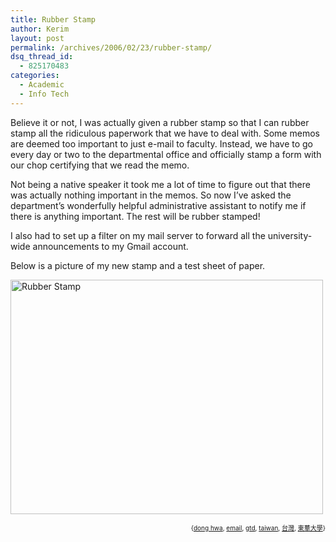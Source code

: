 ```yaml
---
title: Rubber Stamp
author: Kerim
layout: post
permalink: /archives/2006/02/23/rubber-stamp/
dsq_thread_id:
  - 825170483
categories:
  - Academic
  - Info Tech
---
```

Believe it or not, I was actually given a rubber stamp so that I can rubber stamp all the ridiculous paperwork that we have to deal with. Some memos are deemed too important to just e-mail to faculty. Instead, we have to go every day or two to the departmental office and officially stamp a form with our chop certifying that we read the memo.

Not being a native speaker it took me a lot of time to figure out that there was actually nothing important in the memos. So now I&#8217;ve asked the department&#8217;s wonderfully helpful administrative assistant to notify me if there is anything important. The rest will be rubber stamped!

I also had to set up a filter on my mail server to forward all the university-wide announcements to my Gmail account.

Below is a picture of my new stamp and a test sheet of paper.

<a href="http://www.flickr.com/photos/kerim/103442655/" onclick="_gaq.push(['_trackEvent', 'outbound-article', 'http://www.flickr.com/photos/kerim/103442655/', '']);"  title="Rubber Stamp"><img src="http://static.flickr.com/25/103442655_972fd0e776.jpg" width="500" height="375" alt="Rubber Stamp" /></a>  
<!-- technorati tags start -->

<div style="text-align:right;">
  <span style="font-size:x-small;">{<a href="http://www.technorati.com/tag/dong hwa" onclick="_gaq.push(['_trackEvent', 'outbound-article', 'http://www.technorati.com/tag/dong hwa', 'dong hwa']);"  rel="tag">dong hwa</a>, <a href="http://www.technorati.com/tag/email" onclick="_gaq.push(['_trackEvent', 'outbound-article', 'http://www.technorati.com/tag/email', 'email']);"  rel="tag">email</a>, <a href="http://www.technorati.com/tag/gtd" onclick="_gaq.push(['_trackEvent', 'outbound-article', 'http://www.technorati.com/tag/gtd', 'gtd']);"  rel="tag">gtd</a>, <a href="http://www.technorati.com/tag/taiwan" onclick="_gaq.push(['_trackEvent', 'outbound-article', 'http://www.technorati.com/tag/taiwan', 'taiwan']);"  rel="tag">taiwan</a>, <a href="http://www.technorati.com/tag/台灣" onclick="_gaq.push(['_trackEvent', 'outbound-article', 'http://www.technorati.com/tag/台灣', '台灣']);"  rel="tag">台灣</a>, <a href="http://www.technorati.com/tag/東華大學" onclick="_gaq.push(['_trackEvent', 'outbound-article', 'http://www.technorati.com/tag/東華大學', '東華大學']);"  rel="tag">東華大學</a>}</span>


<!-- technorati tags end -->

